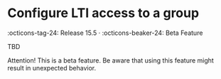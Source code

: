 # Configure LTI access to a group

:octicons-tag-24: Release 15.5 · :octicons-beaker-24: Beta Feature

TBD

Attention! This is a beta feature. Be aware that using this feature might
result in unexpected behavior.

